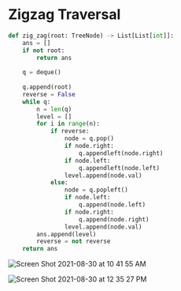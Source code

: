 # Zigzag Traversal


```python
def zig_zag(root: TreeNode) -> List[List[int]]:
    ans = []
    if not root:
        return ans
    
    q = deque()
    
    q.append(root)
    reverse = False
    while q:
        n = len(q)
        level = []
        for i in range(n):
            if reverse: 
                node = q.pop()
                if node.right:
                    q.appendleft(node.right)
                if node.left:
                    q.appendleft(node.left)
                level.append(node.val)
            else:
                node = q.popleft()
                if node.left:
                    q.append(node.left)
                if node.right:
                    q.append(node.right)
                level.append(node.val)
        ans.append(level)
        reverse = not reverse
    return ans
```

![Screen Shot 2021-08-30 at 10 41 55 AM](https://user-images.githubusercontent.com/11432315/131381548-6ce15e46-701c-4676-93bb-9296adb95810.png)

![Screen Shot 2021-08-30 at 12 35 27 PM](https://user-images.githubusercontent.com/11432315/131394947-d34d4e48-e0f1-4cd0-9130-57b3dc639b33.png)
